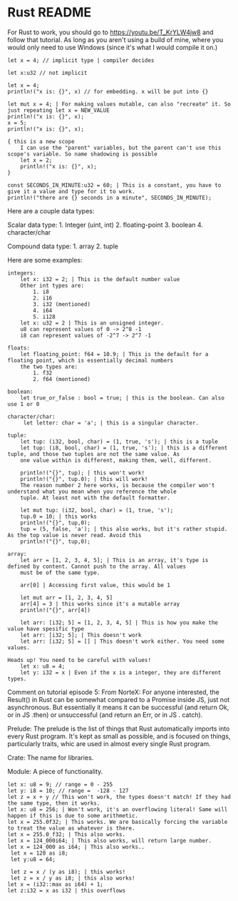 # Rust README
For Rust to work, you should go to https://youtu.be/T_KrYLW4jw8 and follow that tutorial.
As long as you aren't using a build of mine, where you would only need to use Windows (since it's what I would compile it on.)

    let x = 4; // implicit type | compiler decides

    let x:u32 // not implicit

    let x = 4;
    println!("x is: {}", x) // for embedding. x will be put into {}

    let mut x = 4; | For making values mutable, can also "recreate" it. So just repeating let x = NEW_VALUE
    println!("x is: {}", x);
    x = 5;
    println!("x is: {}", x);

    { this is a new scope
        I can use the "parent" variables, but the parent can't use this scope's variable. So name shadowing is possible
        let x = 2;
        println!("x is: {}", x);
    }

    const SECONDS_IN_MINUTE:u32 = 60; | This is a constant, you have to give it a value and type for it to work.
    println!("there are {} seconds in a minute", SECONDS_IN_MINUTE);

 Here are a couple data types: 

 Scalar data type:
    1. Integer (uint, int)
    2. floating-point
    3. boolean
    4. character/char
 
 Compound data type:
    1. array
    2. tuple
     
 Here are some examples:

    integers:
        let x: i32 = 2; | This is the default number value
        Other int types are:
            1. i8
            2. i16
            3. i32 (mentioned)
            4. i64
            5. i128
        let x: u32 = 2 | This is an unsigned integer. 
        u8 can represent values of 0 -> 2^8 -1
        i8 can represent values of -2^7 -> 2^7 -1

    floats: 
        let floating_point: f64 = 10.9; | This is the default for a floating point, which is essentially decimal numbers
        the two types are: 
            1. f32
            2. f64 (mentioned)

    boolean:
        let true_or_false : bool = true; | this is the boolean. Can also use 1 or 0

    character/char:
         let letter: char = 'a'; | this is a singular character.

    tuple:
        let tup: (i32, bool, char) = (1, true, 's'); | this is a tuple
        let tup: (i8, bool, char) = (1, true, 's'); | this is a different tuple, and those two tuples are not the same value. As 
        one value within is different, making them, well, different.

        println!("{}", tup); | this won't work!
        println!("{}", tup.0); | this will work!
        The reason number 2 here works, is because the compiler won't understand what you mean when you reference the whole 
        tuple. At least not with the default formatter.

        let mut tup: (i32, bool, char) = (1, true, 's');
        tup.0 = 10; | this works
        println!("{}", tup,0); 
        tup = (5, false, 'a'); | this also works, but it's rather stupid. As the top value is never read. Avoid this
        println!("{}", tup,0);
    
    array: 
        let arr = [1, 2, 3, 4, 5]; | This is an array, it's type is defined by content. Cannot push to the array. All values 
        must be of the same type.

        arr[0] | Accessing first value, this would be 1

        let mut arr = [1, 2, 3, 4, 5]
        arr[4] = 3 | this works since it's a mutable array
        println!("{}", arr[4])

        let arr: [i32; 5] = [1, 2, 3, 4, 5] | This is how you make the value have spesific type
        let arr: [i32; 5]; | This doesn't work
        let arr: [i32; 5] = [] | This doesn't work either. You need some values.

    Heads up! You need to be careful with values!
        let x: u8 = 4;
        let y: i32 = x | Even if the x is a integer, they are different types.


Comment on tutorial episode 5: From NorteX:
    For anyone interested, the Result() in Rust can be somewhat compared to a Promise inside JS, just not asynchronous. But 
    essentially it means it can be successful (and return Ok, or in JS .then) or unsuccessful (and return an Err, or in JS .
    catch).

Prelude: 
    The prelude is the list of things that Rust automatically imports into every Rust program. It's kept as small as 
    possible, and is focused on things, particularly traits, whic are used in almost every single Rust program.

Crate:
    The name for libraries.

Module:
    A piece of functionality.

    let x: u8 = 9; // range = 0 - 255
    let y: i8 = 10; // range =  -128 - 127
    let z = x + y // This won't work, the types doesn't match! If they had the same type, then it works.
    let x: u8 = 256; | Won't work, it's an overflowing literal! Same will happen if this is due to some arithmetic.
    let x = 255.0f32; | This works. We are basically forcing the variable to treat the value as whatever is there.
    let x = 255.0_f32; | This also works.
    let x = 124_000i64; | This also works, will return large number.
    let x = 124_000 as i64; | This also works..
     let x = 120 as i8;
     let y:u8 = 64;

     let z = x / (y as i8); | this works!
     let z = x / y as i8; | this also works!
    let x = (i32::max as i64) + 1;
    let z:i32 = x as i32 | this overflows